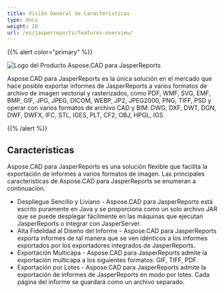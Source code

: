 ```yaml
---
title: Visión General de Características
type: docs
weight: 20
url: /es/jasperreports/features-overview/
---
```


{{% alert color="primary" %}}

![Logo del Producto Aspose.CAD para JasperReports](/_assets/home_3.png)

Aspose.CAD para JasperReports es la única solución en el mercado que hace posible exportar informes de JasperReports a varios formatos de archivo de imagen vectorial y rasterizados, como PDF, WMF, SVG, EMF, BMP, GIF, JPG, JPEG, DICOM, WEBP, JP2, JPEG2000, PNG, TIFF, PSD y operar con varios formatos de archivo CAD y BIM: DWG, DXF, DWT, DGN, DWF, DWFX, IFC, STL, IGES, PLT, CF2, OBJ, HPGL, IGS

{{% /alert %}}

## Características

Aspose.CAD para JasperReports es una solución flexible que facilita la exportación de informes a varios formatos de imagen. Las principales características de Aspose.CAD para JasperReports se enumeran a continuación.

- Despliegue Sencillo y Liviano - Aspose.CAD para JasperReports está escrito puramente en Java y se proporciona como un solo archivo JAR que se puede desplegar fácilmente en las máquinas que ejecutan JasperReports o integrar con JasperServer.
- Alta Fidelidad al Diseño del Informe - Aspose.CAD para JasperReports exporta informes de tal manera que se ven idénticos a los informes exportados por los exportadores integrados de JasperReports.
- Exportación Multicapa - Aspose.CAD para JasperReports admite la exportación multicapa a los siguientes formatos: GIF, TIFF, PDF.
- Exportación por Lotes - Aspose.CAD para JasperReports admite la exportación de informes de JasperReports en modo por lotes. Cada página del informe se guardará como un archivo separado.

